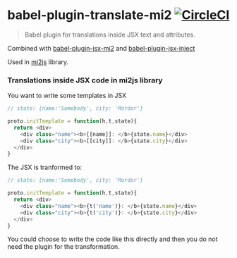 # babel-plugin-translate-mi2 [![CircleCI](https://img.shields.io/circleci/project/hrgdavor/babel-plugin-translate-mi2.svg?maxAge=2592011)](https://circleci.com/gh/hrgdavor/babel-plugin-translate-mi2)

> Babel plugin for translations inside JSX text and attributes.

Combined with [babel-plugin-jsx-mi2](https://github.com/hrgdavor/babel-plugin-jsx-mi2)
and [babel-plugin-jsx-inject](https://github.com/hrgdavor/babel-plugin-jsx-inject)

Used in [mi2js](https://github.com/hrgdavor/mi2js) library.

### Translations inside JSX code in mi2js library

You want to write some templates in JSX

``` js
// state: {name:'Somebody', city: 'Mordor'}

proto.initTemplate = function(h,t,state){
  return <div>
    <div class="name"><b>[[name]]: </b>{state.name}</div>
    <div class="city"><b>[[city]]: </b>{state.city}</div>
  </div>
}

```

The JSX is tranformed to:

``` js
// state: {name:'Somebody', city: 'Mordor'}

proto.initTemplate = function(h,t,state){
  return <div>
    <div class="name"><b>{t('name')}: </b>{state.name}</div>
    <div class="city"><b>{t('city')}: </b>{state.city}</div>
  </div>
}
```

You could choose to write the code like this directly and then you do not need the plugin for the transformation.

